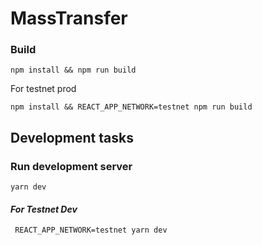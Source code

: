 # MassTransfer

### Build

```
npm install && npm run build
```
For testnet prod
```
npm install && REACT_APP_NETWORK=testnet npm run build
```

## Development tasks

### Run development server

```
yarn dev
```

#### _For Testnet Dev_
```
 REACT_APP_NETWORK=testnet yarn dev
```
